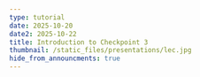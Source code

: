 ```yaml
---
type: tutorial
date: 2025-10-20
date2: 2025-10-22
title: Introduction to Checkpoint 3
thumbnail: /static_files/presentations/lec.jpg
hide_from_announcments: true
---
```

